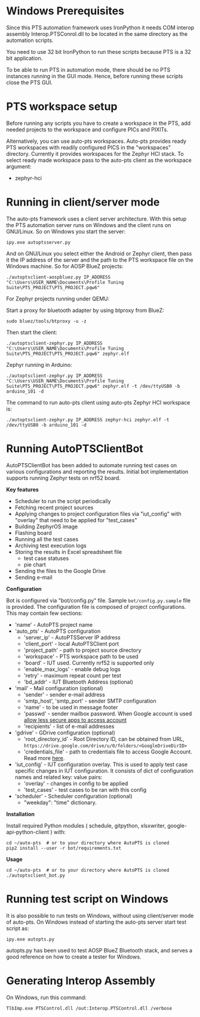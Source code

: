 # Windows Prerequisites

Since this PTS automation framework uses IronPython it needs COM interop
assembly Interop.PTSConrol.dll to be located in the same directory as the
automation scripts.

You need to use 32 bit IronPython to run these scripts because PTS is a 32 bit
application.

To be able to run PTS in automation mode, there should be no PTS instances
running in the GUI mode. Hence, before running these scripts close the PTS GUI.

# PTS workspace setup

Before running any scripts you have to create a workspace in the PTS,
add needed projects to the workspace and configure PICs and PIXITs.

Alternatively, you can use auto-pts workspaces. Auto-pts provides ready PTS
workspaces with readily configured PICS in the "workspaces"
directory. Currently it provides workspaces for the Zephyr HCI stack. To select
ready made workspace pass to the auto-pts client as the workspace argument:

  * zephyr-hci

# Running in client/server mode

The auto-pts framework uses a client server architecture. With this setup the
PTS automation server runs on Windows and the client runs on GNU/Linux. So on
Windows you start the server:

`ipy.exe autoptsserver.py`

And on GNU/Linux you select either the Android or Zephyr client, then pass it
the IP address of the server and the path to the PTS workspace file on the
Windows machine. So for AOSP BlueZ projects:

`./autoptsclient-aospbluez.py IP_ADDRESS "C:\Users\USER_NAME\Documents\Profile Tuning Suite\PTS_PROJECT\PTS_PROJECT.pqw6"`

For Zephyr projects running under QEMU:

Start a proxy for bluetooth adapter by using btproxy from BlueZ:

`sudo bluez/tools/btproxy -u -z`

Then start the client:

`./autoptsclient-zephyr.py IP_ADDRESS "C:\Users\USER_NAME\Documents\Profile Tuning Suite\PTS_PROJECT\PTS_PROJECT.pqw6" zephyr.elf`

Zephyr running in Arduino:

`./autoptsclient-zephyr.py IP_ADDRESS "C:\Users\USER_NAME\Documents\Profile Tuning Suite\PTS_PROJECT\PTS_PROJECT.pqw6" zephyr.elf -t /dev/ttyUSB0 -b arduino_101 -d`

The command to run auto-pts client using auto-pts Zephyr HCI workspace is:

`./autoptsclient-zephyr.py IP_ADDRESS zephyr-hci zephyr.elf -t /dev/ttyUSB0 -b arduino_101 -d`

# Running AutoPTSClientBot

AutoPTSClientBot has been added to automate running test cases on various
configurations and reporting the results.
Initial bot implementation supports running Zephyr tests on nrf52 board.

**Key features**

- Scheduler to run the script periodically
- Fetching recent project sources
- Applying changes to project configuration files via "iut_config"
with "overlay" that need to be applied for "test_cases"
- Building ZephyrOS image
- Flashing board
- Running all the test cases
- Archiving test execution logs
- Storing the results in Excel spreadsheet file
    - test case statuses
    - pie chart
- Sending the files to the Google Drive
- Sending e-mail

**Configuration**

Bot is configured via "bot/config.py" file. Sample `bot/config.py.sample` file
is provided. The configuration file is composed of project configurations.
This may contain few sections:
- 'name' - AutoPTS project name
- 'auto_pts' - AutoPTS configuration
    - 'server_ip' - AutoPTSServer IP address
    - 'client_port' - local AutoPTSClient port
    - 'project_path' - path to project source directory
    - 'workspace' - PTS workspace path to be used
    - 'board' - IUT used. Currently nrf52 is supported only
    - 'enable_max_logs' - enable debug logs
    - 'retry' - maximum repeat count per test
    - 'bd_addr' - IUT Bluetooth Address (optional)
- 'mail' - Mail configuration (optional)
    - 'sender' - sender e-mail address
    - 'smtp_host', 'smtp_port' - sender SMTP configuration
    - 'name' - to be used in message footer
    - 'passwd' - sender mailbox password. When Google account is used [allow
    less secure apps to access account](https://myaccount.google.com/lesssecureapps)
    - 'recipients' - list of e-mail addresses
- 'gdrive' - GDrive configuration (optional)
    - 'root_directory_id' - Root Directory ID, can be obtained from URL,
    `https://drive.google.com/drive/u/0/folders/<GoogleDriveDirID>`
    - 'credentials_file' - path to credentials file to access Google Account.
    Read more [here](https://developers.google.com/drive/v3/web/quickstart/python).
- 'iut_config' - IUT configuration overlay. This is used to apply test case
specific changes in IUT configuration. It consists of dict of configuration
names and related key: value pairs:
    - 'overlay' - changes in config to be applied
    - 'test_cases' - test cases to be ran with this config
- 'scheduler' - Scheduler configuration (optional)
    - "weekday": "time" dictionary.

**Installation**

Install required Python modules (
schedule,
gitpython,
xlsxwriter,
google-api-python-client
) with:

    cd ~/auto-pts  # or to your directory where AutoPTS is cloned
    pip2 install --user -r bot/requirements.txt


**Usage**

    cd ~/auto-pts  # or to your directory where AutoPTS is cloned
    ./autoptsclient_bot.py


# Running test script on Windows

It is also possible to run tests on Windows, without using client/server mode
of auto-pts. On Windows instead of starting the auto-pts server start test
script as:

`ipy.exe autopts.py`

autopts.py has been used to test AOSP BlueZ Bluetooth stack, and serves a good
reference on how to create a tester for Windows.

# Generating Interop Assembly

On Windows, run this command:

`TlbImp.exe PTSControl.dll /out:Interop.PTSControl.dll /verbose`
